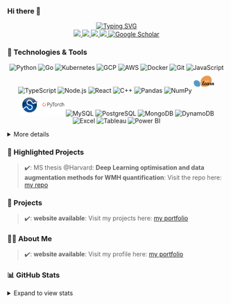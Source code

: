### Hi there 👋

<p align="center">
<a href="https://github.com/lasopablo">
    <img src="https://readme-typing-svg.demolab.com?font=Georgia&size=22&duration=1500&pause=10&multiline=true&width=600&height=120&lines=Pablo+Laso;Data+Scientist+(AI+and+Software+Engineer);SWE @FireworksAI;MS+CS+@+Harvard+and+UT+(Netherlands);." alt="Typing SVG" />

   
    
    
</a>
<br/>
    
<a href="https://lasopablo.github.io/vcard_portfolio/">
    <img src="https://img.shields.io/badge/Portfolio-website-1f425f?style=flat-square">
</a>
<a href="https://lasopablo.github.io/resume.pdf">
    <img src="https://img.shields.io/badge/Resume-PDF-critical?style=flat-square&logo=adobe&logoColor=white">
</a>  
<a href="https://www.linkedin.com/in/lasopablo/">
    <img src="https://img.shields.io/badge/-LinkedIn-0077B5?style=flat-square&logo=linkedin&logoColor=white">
</a>
<a href="mailto:plaso@kth.se">
    <img src="https://img.shields.io/badge/-Email-D14836?style=flat-square&logo=gmail&logoColor=white">
</a>
<a href="https://scholar.google.com/citations?user=fg-K6PIAAAAJ&hl=en" target="_blank">
    <img alt='Google Scholar' src='https://img.shields.io/badge/Scholar-4285F4?style=flat&logo=GoogleScholar&logoColor=white'>
</a>
</p>


### 🔧 Technologies & Tools

<p align="center">
  <!-- Core Backend & Infrastructure -->
  <img src="https://img.icons8.com/color/48/000000/python.png" alt="Python">
  <img src="https://go.dev/images/go-logo-blue.svg" width="48" height="48" alt="Go">
  <img src="https://img.icons8.com/color/48/000000/kubernetes.png" alt="Kubernetes">
  <img src="https://img.icons8.com/color/48/000000/google-cloud.png" alt="GCP">
  <img src="https://img.icons8.com/color/48/000000/amazon-web-services.png" alt="AWS">
  <img src="https://img.icons8.com/color/48/000000/docker.png" alt="Docker">
  <img src="https://img.icons8.com/color/48/000000/git.png" alt="Git">
  
  <!-- Web Development -->
  <img src="https://img.icons8.com/color/48/000000/javascript.png" alt="JavaScript">
  <img src="https://img.icons8.com/color/48/000000/typescript.png" alt="TypeScript">
  <img src="https://img.icons8.com/color/48/000000/nodejs.png" alt="Node.js">
  <img src="https://img.icons8.com/color/48/000000/react-native.png" alt="React">
  <img src="https://img.icons8.com/color/48/000000/c-plus-plus-logo.png" alt="C++">
  
  <!-- Data Science & ML -->
  <img src="https://img.icons8.com/color/48/000000/pandas.png" alt="Pandas">
  <img src="https://img.icons8.com/color/48/000000/numpy.png" alt="NumPy">
  <img src="https://raw.githubusercontent.com/github/explore/main/topics/scikit-learn/scikit-learn.png" width="50" height="50" alt="Scikit-learn">
  <img src="https://raw.githubusercontent.com/github/explore/main/topics/scipy/scipy.png" width="50" height="50" alt="SciPy">
  <img src="https://raw.githubusercontent.com/github/explore/main/topics/pytorch/pytorch.png" width="50" height="50" alt="PyTorch">
  
  <!-- Databases -->
  <img src="https://img.icons8.com/color/48/000000/mysql-logo.png" alt="MySQL">
  <img src="https://img.icons8.com/color/48/000000/postgreesql.png" alt="PostgreSQL">
  <img src="https://img.icons8.com/color/48/000000/mongodb.png" alt="MongoDB">
  <img src="https://static-00.iconduck.com/assets.00/aws-dynamodb-icon-454x512-53ebjxww.png" width="50" height="50" alt="DynamoDB">
  
  <!-- Visualization -->
  <img src="https://img.icons8.com/color/48/000000/microsoft-excel-2019.png" alt="Excel">
  <img src="https://img.icons8.com/color/48/000000/tableau-software.png" alt="Tableau">
  <img src="https://img.icons8.com/color/48/000000/power-bi.png" alt="Power BI">
</p>

<details>
<summary>More details</summary>

#### Core Development
<p align="center">
  <img src="https://img.shields.io/badge/Code-Python-yellow?style=for-the-badge&logo=python&logoColor=white">
  <img src="https://img.shields.io/badge/Code-Go-00ADD8?style=for-the-badge&logo=go&logoColor=white">
  <img src="https://img.shields.io/badge/Code-JavaScript-yellow?style=for-the-badge&logo=javascript&logoColor=white">
  <img src="https://img.shields.io/badge/Code-TypeScript-3178C6?style=for-the-badge&logo=typescript&logoColor=white">
  <img src="https://img.shields.io/badge/Code-C%2B%2B-blue?style=for-the-badge&logo=c%2B%2B&logoColor=white">
</p>

#### Data Science & ML
<p align="center">
  <img src="https://img.shields.io/badge/Lib-Pandas-150458?style=for-the-badge&logo=pandas&logoColor=white">
  <img src="https://img.shields.io/badge/Lib-NumPy-013243?style=for-the-badge&logo=numpy&logoColor=white">
  <img src="https://img.shields.io/badge/Lib-Scikit_learn-F7931E?style=for-the-badge&logo=scikit-learn&logoColor=white">
  <img src="https://img.shields.io/badge/Lib-PyTorch-EE4C2C?style=for-the-badge&logo=pytorch&logoColor=white">
  <img src="https://img.shields.io/badge/Lib-SciPy-8CAAE6?style=for-the-badge&logo=scipy&logoColor=white">
</p>

#### Cloud & DevOps
<p align="center">
  <img src="https://img.shields.io/badge/Cloud-AWS-232F3E?style=for-the-badge&logo=amazon-aws&logoColor=white">
  <img src="https://img.shields.io/badge/Cloud-GCP-4285F4?style=for-the-badge&logo=google-cloud&logoColor=white">
  <img src="https://img.shields.io/badge/Tools-Docker-2496ED?style=for-the-badge&logo=docker&logoColor=white">
  <img src="https://img.shields.io/badge/Tools-Kubernetes-326CE5?style=for-the-badge&logo=kubernetes&logoColor=white">
  <img src="https://img.shields.io/badge/Tools-Git-F05032?style=for-the-badge&logo=git&logoColor=white">
</p>

#### Databases
<p align="center">
  <img src="https://img.shields.io/badge/DB-MySQL-4479A1?style=for-the-badge&logo=mysql&logoColor=white">
  <img src="https://img.shields.io/badge/DB-PostgreSQL-336791?style=for-the-badge&logo=postgresql&logoColor=white">
  <img src="https://img.shields.io/badge/DB-MongoDB-47A248?style=for-the-badge&logo=mongodb&logoColor=white">
  <img src="https://img.shields.io/badge/DB-DynamoDB-4053D6?style=for-the-badge&logo=amazon-dynamodb&logoColor=white">
</p>

</details>

### 🌟 Highlighted Projects

> ✔️: MS thesis @Harvard: **Deep Learning optimisation and data augmentation methods for WMH quantification**: Visit the repo here: [my repo](https://github.com/lasopablo/freesurfer-freesurfer-dev-mri_WMHsynthseg/tree/main)


### 🚀 Projects

> ✔️: **website available**: Visit my projects here: [my portfolio](https://lasopablo.github.io/vcard_portfolio/)

### 👨‍💼 About Me

> ✔️: **website available**: Visit my profile here: [my portfolio](https://lasopablo.github.io/vcard_portfolio/)

### 📊 GitHub Stats

<details>
<summary>Expand to view stats</summary>

<p align="center">
  <!-- Languages card -->
  <a href="https://github.com/lasopablo">
    <img src="https://github-readme-stats.vercel.app/api/top-langs/?username=lasopablo&layout=compact&theme=radical" alt="Top Languages" />
  </a>
  
  <!-- GitHub stats card -->
  <a href="https://github.com/lasopablo">
    <img src="https://github-readme-stats.vercel.app/api?username=lasopablo&show_icons=true&theme=radical&count_private=true" alt="GitHub Stats" />
  </a>

  <!-- GitHub streak stats -->
  <a href="https://github.com/lasopablo">
    <img src="https://github-readme-streak-stats.herokuapp.com/?user=lasopablo&theme=radical" alt="GitHub Streak" />
  </a>

  <!-- GitHub trophies -->
  <a href="https://github.com/lasopablo">
    <img src="https://github-profile-trophy.vercel.app/?username=lasopablo&theme=radical&row=1" alt="GitHub Trophies" />
  </a>
  
  <!-- Recent GitHub Activity -->
  ### 🔥 Recent Activity
  <!--START_SECTION:activity-->
  <!--END_SECTION:activity-->

  <!-- Dev Metrics -->
  <img src="https://github-profile-summary-cards.vercel.app/api/cards/profile-details?username=lasopablo&theme=radical" alt="Profile Details">
  
  <!-- Code Time Stats -->
  <img src="https://github-profile-summary-cards.vercel.app/api/cards/productive-time?username=lasopablo&theme=radical&utcOffset=-8" alt="Productive Time">
</p>

</details>
